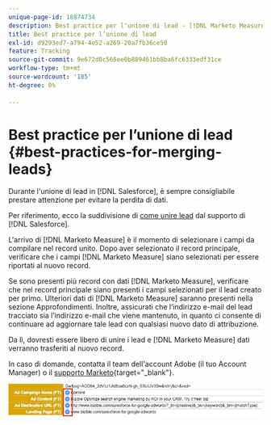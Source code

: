 ```yaml
---
unique-page-id: 18874734
description: Best practice per l'unione di lead - [!DNL Marketo Measure]
title: Best practice per l’unione di lead
exl-id: d9293ed7-a794-4e52-a269-20a7fb36ce50
feature: Tracking
source-git-commit: 9e672d0c568ee0b889461bb8ba6fc6333edf31ce
workflow-type: tm+mt
source-wordcount: '185'
ht-degree: 0%

---
```


# Best practice per l’unione di lead {#best-practices-for-merging-leads}

Durante l&#39;unione di lead in [!DNL Salesforce], è sempre consigliabile prestare attenzione per evitare la perdita di dati.

Per riferimento, ecco la suddivisione di [come unire lead](https://help.salesforce.com/s/articleView?id=leads_merge.htm&language=en_US&type=5) dal supporto di [!DNL Salesforce].

L&#39;arrivo di [!DNL Marketo Measure] è il momento di selezionare i campi da compilare nel record unito. Dopo aver selezionato il record principale, verificare che i campi [!DNL Marketo Measure] siano selezionati per essere riportati al nuovo record.

Se sono presenti più record con dati [!DNL Marketo Measure], verificare che nel record principale siano presenti i campi selezionati per il lead creato per primo. Ulteriori dati di [!DNL Marketo Measure] saranno presenti nella sezione Approfondimenti. Inoltre, assicurati che l’indirizzo e-mail del lead tracciato sia l’indirizzo e-mail che viene mantenuto, in quanto ci consente di continuare ad aggiornare tale lead con qualsiasi nuovo dato di attribuzione.

Da lì, dovresti essere libero di unire i lead e [!DNL Marketo Measure] dati verranno trasferiti al nuovo record.

In caso di domande, contatta il team dell&#39;account Adobe (il tuo Account Manager) o il [supporto Marketo](https://nation.marketo.com/t5/support/ct-p/Support){target="_blank"}.

![](assets/1.jpg)
